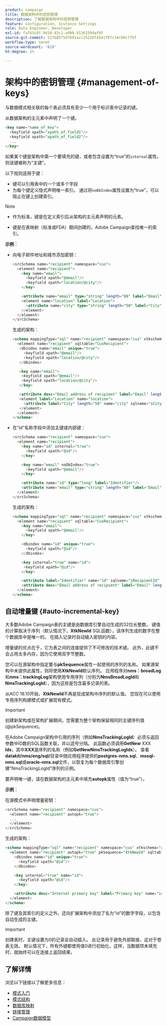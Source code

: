 ```yaml
---
product: campaign
title: 数据架构中的密钥管理
description: 了解数据架构中的密钥管理
feature: Configuration, Instance Settings
role: Data Engineer, Developer
exl-id: faf63c8f-9d10-43c1-a990-91361594af9f
source-git-commit: 517b85f5d7691acc2522bf4541f07c34c60c7fbf
workflow-type: tm+mt
source-wordcount: '619'
ht-degree: 1%

---
```


# 架构中的密钥管理 {#management-of-keys}

与数据模式相关联的每个表必须具有至少一个用于标识表中记录的键。

从数据架构的主元素中声明了一个键。

```sql
<key name="name_of_key">
  <keyfield xpath="xpath_of_field1"/>
  <keyfield xpath="xpath_of_field2"/>
  ...
</key>
```

如果某个键是架构中第一个要填充的键，或者包含设置为“true”的`internal`属性，则该键被称为“主键”。

以下规则适用于键：

* 键可以引用表中的一个或多个字段
* 为每个键定义隐式声明唯一索引。 通过将`noDbIndex`属性设置为“true”，可以阻止在键上创建索引。

>[!NOTE]
>
>* 作为标准，键是在定义索引后从架构的主元素声明的元素。
>
>* 键是在表映射（标准或FDA）期间创建的，Adobe Campaign查找唯一的索引。

**示例**：

* 向电子邮件地址和城市添加密钥：

  ```sql
  <srcSchema name="recipient" namespace="cus">
    <element name="recipient">
      <key name="email">
        <keyfield xpath="@email"/> 
        <keyfield xpath="location/@city"/> 
      </key>
  
      <attribute name="email" type="string" length="80" label="Email" desc="Email address of recipient"/>
      <element name="location" label="Location">
        <attribute name="city" type="string" length="50" label="City" userEnum="city"/>
      </element>
    </element>
  </srcSchema>
  ```

  生成的架构：

  ```sql
  <schema mappingType="sql" name="recipient" namespace="cus" xtkschema="xtk:schema">  
    <element name="recipient" sqltable="CusRecipient">    
     <dbindex name="email" unique="true">      
       <keyfield xpath="@email"/>      
       <keyfield xpath="location/@city"/>    
     </dbindex>    
  
     <key name="email">      
      <keyfield xpath="@email"/>      
      <keyfield xpath="location/@city"/>    
     </key>    
  
     <attribute desc="Email address of recipient" label="Email" length="80" name="email" sqlname="sEmail" type="string"/>    
     <element label="Location" name="location">      
       <attribute label="City" length="50" name="city" sqlname="sCity" type="string" userEnum="city"/>    
     </element>  
    </element>
  </schema>
  ```

* 在“id”名称字段中添加主键或内部键：

  ```sql
  <srcSchema name="recipient" namespace="cus">
    <element name="recipient">
      <key name="id" internal="true">
        <keyfield xpath="@id"/> 
      </key>
  
      <key name="email" noDbIndex="true">
        <keyfield xpath="@email"/> 
      </key>
  
      <attribute name="id" type="long" label="Identifier"/>
      <attribute name="email" type="string" length="80" label="Email" desc="Email address of recipient"/>
    </element>
  </srcSchema>
  ```

  生成的架构：

  ```sql
  <schema mappingType="sql" name="recipient" namespace="cus" xtkschema="xtk:schema">  
    <element name="recipient" sqltable="CusRecipient">    
      <key name="email">      
        <keyfield xpath="@email"/>    
      </key>    
  
      <dbindex name="id" unique="true">      
        <keyfield xpath="@id"/>    
      </dbindex>    
  
      <key internal="true" name="id">      
       <keyfield xpath="@id"/>    
      </key>    
  
      <attribute label="Identifier" name="id" sqlname="iRecipientId" type="long"/>    
      <attribute desc="Email address of recipient" label="Email" length="80" name="email" sqlname="sEmail" type="string"/>  
    </element>
  </schema>
  ```

## 自动增量键 {#auto-incremental-key}

大多数Adobe Campaign表的主键是由数据库引擎自动生成的32位长整数。 键值的计算取决于序列（默认情况下，**XtkNewId** SQL函数），该序列生成的数字在整个数据库中是唯一的。 在插入记录时自动输入密钥的内容。

增量键的优点在于，它为表之间的连接提供了不可修改的技术键。 此外，此键不会占用太多内存，因为它使用双字节整数。

您可以在源架构中指定要与&#x200B;**pkSequence**&#x200B;属性一起使用的序列的名称。 如果源架构中未提供此属性，则将使用&#x200B;**XtkNewId**&#x200B;默认序列。 应用程序对&#x200B;**nms：broadLog**&#x200B;和&#x200B;**nms：trackingLog**&#x200B;架构使用专用序列（分别为&#x200B;**NmsBroadLogId**&#x200B;和&#x200B;**NmsTrackingLogId**），因为这些是包含最多记录的表。

从ACC 18.10开始，**XtkNewId**&#x200B;不再是现成架构中序列的默认值。 您现在可以使用专用序列构建模式或扩展现有模式。

>[!IMPORTANT]
>
>创建新架构或在架构扩展期间，您需要为整个架构保留相同的主键序列值(@pkSequence)。

在Adobe Campaign架构中引用的序列（例如&#x200B;**NmsTrackingLogId**）必须与返回参数中ID数的SQL函数关联，并以逗号分隔。 此函数必须调用&#x200B;**GetNew** XXX **Ids**，其中&#x200B;**XXX**&#x200B;是序列的名称（例如&#x200B;**GetNewNmsTrackingLogIds**）。 查看&#x200B;**datakit/nms/eng/sql/**&#x200B;目录中随应用程序提供的&#x200B;**postgres-nms.sql**、**mssql-nms.sql**&#x200B;或&#x200B;**oracle-nms.sql**&#x200B;文件，以恢复为每个数据库引擎创建“NmsTrackingLogId”序列的示例。

要声明唯一键，请在数据架构的主元素中填充&#x200B;**autopk**&#x200B;属性（值为“true”）。

**示例**：

在源模式中声明增量密钥：

```sql
<srcSchema name="recipient" namespace="cus">
  <element name="recipient" autopk="true">
  ...
  </element>
</srcSchema>
```

生成的架构：

```sql
<schema mappingType="sql" name="recipient" namespace="cus" xtkschema="xtk:schema">  
  <element name="recipient" autopk="true" pkSequence="XtkNewId" sqltable="CusRecipient"> 
    <dbindex name="id" unique="true">
      <keyfield xpath="@id"/>
    </dbindex>

    <key internal="true" name="id">
      <keyfield xpath="@id"/>
    </key>

    <attribute desc="Internal primary key" label="Primary key" name="id" sqlname="iRecipientId" type="long"/>
  </element>
</schema>
```

除了键及其索引的定义之外，还向扩展架构中添加了名为“id”的数字字段，以包含自动生成的主键。

>[!IMPORTANT]
>
>创建表时，主键设置为0的记录会自动插入。 此记录用于避免外部联接，这对于卷表无效。 默认情况下，所有外键都使用值0进行初始化，这样，当数据项未填充时，就始终可以在连接上返回结果。


## 了解详情

浏览以下链接以了解更多信息：

* [模式入门](about-schema-reference.md)
* [模式结构](schema-structure.md)
* [数据库映射](database-mapping.md)
* [链接管理](database-links.md)
* [Campaign数据模型](about-data-model.md)
